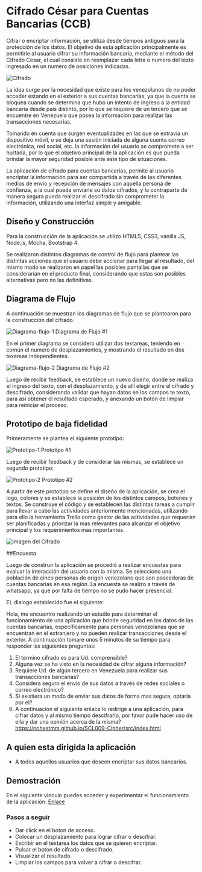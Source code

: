 # Cifrado César para Cuentas Bancarias (CCB)

Cifrar o encriptar información, se utiliza desde tiempos antiguos para la protección de los datos. El objetivo de esta aplicación principalmente es permitirle al usuario cifrar su información bancaria, mediante el método del Cifrado Cesar, el cual consiste en reemplazar cada letra o numero del texto ingresado en un numero de posiciones indicadas.

 ![Cifrado](src/images/aplicacion.jpg)

La idea surge por la necesidad que existe para los venezolanos de no poder acceder estando en el exterior a sus cuentas bancarias, ya que la cuenta se bloquea cuando se determina que hubo un intento de ingreso a la entidad bancaria desde país distinto, por lo que se requiere de un tercero que se encuentre en Venezuela que posea la información para realizar las transacciones necesarias.

Tomando en cuenta que surgen eventualidades en las que se extravía un dispositivo móvil, o se deja una sesión iniciada de alguna cuenta correo electrónica, red social, etc. la información del usuario se compromete a ser hurtada, por lo que el objetivo principal de la aplicación es que pueda brindar la mayor seguridad posible ante este tipo de situaciones.

La aplicación de cifrado para cuentas bancarias, permite al usuario encriptar la información para ser compartida a través de las diferentes medios de envío y recepción de mensajes con aquella persona de confianza, a la cual pueda enviarle su datos cifrados, y la contraparte de manera segura pueda realizar el descifrado sin comprometer la información, utilizando una interfaz simple y amigable.


## Diseño y Construcción

Para la construcción de la aplicación se utilizo HTML5, CSS3, vanilla JS, Node.js, Mocha, Bootstrap 4.

Se realizaron distintos diagramas de control de flujo para plantear las distintas acciones que el usuario debe accionar para llegar al resultado, del mismo modo se realizaron en papel las posibles pantallas que se considerarían en el producto final, considerando que estas son posibles alternativas pero no las definitivas.

## Diagrama de Flujo

A continuación se muestran los diagramas de flujo que se plantearon para la construcción del cifrado.

![Diagrama-flujo-1](src/images/diagrama-1.jpg)
Diagrama de Flujo #1

En el primer diagrama se considero utilizar dos textareas, teniendo en común el numero de desplazamientos, y mostrando el resultado en dos texareas independientes.

![Diagrama-flujo-2](src/images/diagrama-2.jpg)
Diagrama de Flujo #2

Luego de recibir feedback, se establece un nuevo diseño, donde se realiza el ingreso del texto, con el desplazamiento, y de allí elegir entre el cifrado y descifrado, considerando validar que hayan datos en los campos te texto, para así obtener el resultado esperado, y anexando un botón de limpiar para reiniciar el proceso. 


## Prototipo de baja fidelidad

Primeramente se plantea el siguiente prototipo:

![Prototipo-1](src/images/prototipo-1.jpg)
Prototipo #1

Luego de recibir feedback y de considerar las mismas, se establece un segundo prototipo:

![Prototipo-2](src/images/prototipo-2.jpg)
Prototipo #2

A partir de este prototipo se define el diseño de la aplicación, se crea el logo, colores  y se establece la posición de los distintos campos, botones y textos. Se construye el código y se establecen las distintas tareas a cumplir para llevar a cabo las actividades anteriormente mencionadas, utilizando para ello  la herramienta Trello como gestor de las actividades que requerían ser planificadas y priorizar la mas relevantes para alcanzar el objetivo principal y los requerimientos mas importantes.

![Imagen del Cifrado](src/images/logo.jpg)

##Encuesta

Luego de construir la aplicación se procedió a realizar  encuestas para evaluar la interacción del usuario con la misma. Se selecciono una población de cinco personas de origen venezolano que son poseedoras de cuentas bancarias en esa región. La encuesta se realizo a través de whatsapp, ya que por falta de tiempo no se pudo hacer presencial.

EL dialogo establecido fue el siguiente: 

Hola, me encuentro realizando un estudio para determinar el funcionamiento de una aplicación que brinde seguridad en los datos de las cuentas bancarias, específicamente para personas venezolanas que se encuentran en el extranjero y no pueden realizar transacciones desde el exterior. A continuación tomare unos 5 minutos de su tiempo para responder las siguientes preguntas:

1. El termino cifrado es para Ud. comprensible?
2. Alguna vez se ha visto en la necesidad de cifrar alguna información?
3. Requiere Ud. de algún tercero en Venezuela para realizar sus transacciones bancarias?
4. Considera seguro el envío de sus datos a través de redes sociales o correo electrónico?
5. Si existiera un modo de enviar sus datos de forma mas segura, optaría por el?
6. A continuación el siguiente enlace lo redirige a una aplicación, para cifrar datos y al mismo tiempo descifrarlo, por favor pude hacer uso de ella y dar una opinión acerca de la misma? https://nohestmm.github.io/SCL009-Cipher/src/index.html


## A quien esta dirigida la aplicación
* A todos aquellos usuarios que deseen encriptar sus datos bancarios.

## Demostración

En el siguiente vinculo puedes acceder y experimentar el funcionamiento de la aplicación: [Enlace
](https://nohestmm.github.io/SCL009-Cipher/src/index.html)

### Pasos a seguir 
* Dar click en el boton de acceso.
* Colocar un desplazamiento para lograr cifrar o descifrar.
* Escribir en el textarea los datos que se quieren encriptar.
* Pulsar el boton de cifrado o descifrado.
* Visualizar el resultado.
* Limpiar los campos para volver a cifrar o descifrar.



